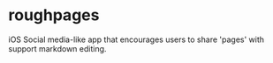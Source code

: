 # roughpages
 iOS Social media-like app that encourages users to share 'pages' with support markdown editing.
